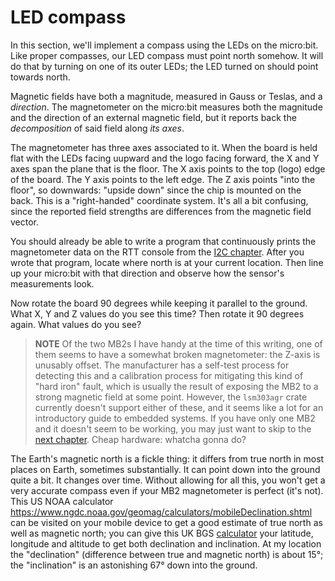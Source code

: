 # LED compass

In this section, we'll implement a compass using the LEDs on the micro:bit. Like proper compasses,
our LED compass must point north somehow. It will do that by turning on one of its outer LEDs; the
LED turned on should point towards north.

Magnetic fields have both a magnitude, measured in Gauss or Teslas, and a *direction*. The
magnetometer on the micro:bit measures both the magnitude and the direction of an external magnetic
field, but it reports back the *decomposition* of said field along *its axes*.

The magnetometer has three axes associated to it. When the board is held flat with the LEDs facing
uupward and the logo facing forward, the X and Y axes span the plane that is the floor.  The X axis
points to the top (logo) edge of the board. The Y axis points to the left edge. The Z axis points
"into the floor", so downwards: "upside down" since the chip is mounted on the back. This is a
"right-handed" coordinate system. It's all a bit confusing, since the reported field strengths are
differences from the magnetic field vector.

You should already be able to write a program that continuously prints the magnetometer
data on the RTT console from the [I2C chapter](../08-i2c/index.md). After you wrote that
program, locate where north is at your current location. Then line up your micro:bit with
that direction and observe how the sensor's measurements look.

Now rotate the board 90 degrees while keeping it parallel to the ground. What X, Y and Z values do
you see this time? Then rotate it 90 degrees again. What values do you see?

> **NOTE** Of the two MB2s I have handy at the time of this writing, one of them seems to have a
> somewhat broken magnetometer: the Z-axis is unusably offset. The manufacturer has a self-test
> process for detecting this and a calibration process for mitigating this kind of "hard iron"
> fault, which is usually the result of exposing the MB2 to a strong magnetic field at some
> point. However, the `lsm303agr` crate currently doesn't support either of these, and it seems like
> a lot for an introductory guide to embedded systems. If you have only one MB2 and it doesn't seem
> to be working, you may just want to skip to the [next chapter]. Cheap hardware: whatcha gonna do?

[next chapter]: 10-punch-o-meter

The Earth's magnetic north is a fickle thing: it differs from true north in most places on Earth,
sometimes substantially. It can point down into the ground quite a bit. It changes over time.
Without allowing for all this, you won't get a very accurate compass even if your MB2 magnetometer
is perfect (it's not). This US NOAA calculator
<https://www.ngdc.noaa.gov/geomag/calculators/mobileDeclination.shtml> can be visited on your mobile
device to get a good estimate of true north as well as magnetic north; you can give this UK BGS
[calculator] your latitude, longitude and altitude to get both declination and inclination.  At my
location the "declination" (difference between true and magnetic north) is about 15°; the
"inclination" is an astonishing 67° down into the ground.

[calculator]: http://www.geomag.bgs.ac.uk/data_service/models_compass/wmm_calc.html
